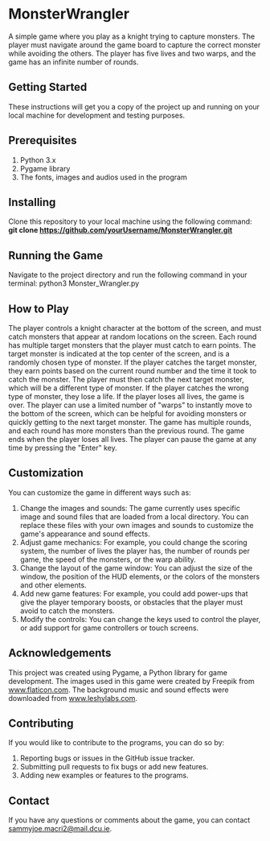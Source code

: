 # **MonsterWrangler**
A simple game where you play as a knight trying to capture monsters. The player must navigate around the game board to capture the correct monster while avoiding the others. The player has five lives and two warps, and the game has an infinite number of rounds.

## **Getting Started**
These instructions will get you a copy of the project up and running on your local machine for development and testing purposes.

## **Prerequisites**
1. Python 3.x
2. Pygame library
3. The fonts, images and audios used in the program

## **Installing**
Clone this repository to your local machine using the following command:
**git clone https://github.com/yourUsername/MonsterWrangler.git**

## **Running the Game**
Navigate to the project directory and run the following command in your terminal:
python3 Monster_Wrangler.py

## **How to Play**
The player controls a knight character at the bottom of the screen, and must catch monsters that appear at random locations on the screen.
Each round has multiple target monsters that the player must catch to earn points. The target monster is indicated at the top center of the screen, and is a randomly chosen type of monster.
If the player catches the target monster, they earn points based on the current round number and the time it took to catch the monster. The player must then catch the next target monster, which will be a different type of monster.
If the player catches the wrong type of monster, they lose a life. If the player loses all lives, the game is over.
The player can use a limited number of "warps" to instantly move to the bottom of the screen, which can be helpful for avoiding monsters or quickly getting to the next target monster.
The game has multiple rounds, and each round has more monsters than the previous round. The game ends when the player loses all lives.
The player can pause the game at any time by pressing the "Enter" key.

## **Customization**
You can customize the game in different ways such as:
1. Change the images and sounds: The game currently uses specific image and sound files that are loaded from a local directory. You can replace these files with your own images and sounds to customize the game's appearance and sound effects.
2. Adjust game mechanics: For example, you could change the scoring system, the number of lives the player has, the number of rounds per game, the speed of the monsters, or the warp ability.
3. Change the layout of the game window: You can adjust the size of the window, the position of the HUD elements, or the colors of the monsters and other elements.
4. Add new game features: For example, you could add power-ups that give the player temporary boosts, or obstacles that the player must avoid to catch the monsters.
5. Modify the controls: You can change the keys used to control the player, or add support for game controllers or touch screens.

## **Acknowledgements**
This project was created using Pygame, a Python library for game development. The images used in this game were created by Freepik from www.flaticon.com. The background music and sound effects were downloaded from www.leshylabs.com.

## **Contributing**
If you would like to contribute to the programs, you can do so by:
1. Reporting bugs or issues in the GitHub issue tracker.
2. Submitting pull requests to fix bugs or add new features.
2. Adding new examples or features to the programs.

## **Contact**
If you have any questions or comments about the game, you can contact sammyjoe.macri2@mail.dcu.ie.

